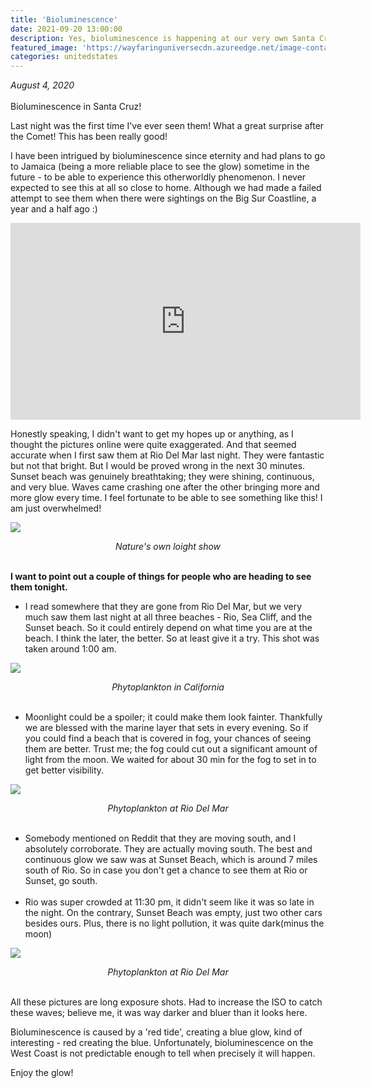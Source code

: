 ```yaml
---
title: 'Bioluminescence'
date: 2021-09-20 13:00:00
description: Yes, bioluminescence is happening at our very own Santa Cruz Coastline. Last night was the first time I've ever seen them! What a great surprise after the Comet! This has been really good!
featured_image: 'https://wayfaringuniversecdn.azureedge.net/image-container/thumbnails/unitedstates/bioluminescenceThumbnail.jpg'
categories: unitedstates
---
```

<i>August 4, 2020</i><br><br>
Bioluminescence in Santa Cruz!

Last night was the first time I've ever seen them! What a great surprise after the Comet! This has been really good!

I have been intrigued by bioluminescence since eternity and had plans to go to Jamaica (being a more reliable place to see the glow) sometime in the future - to be able to experience this otherworldly phenomenon. I never expected to see this at all so close to home. Although we had made a failed attempt to see them when there were sightings on the Big Sur Coastline, a year and a half ago :)

 <iframe width="560" height="315" src="https://www.youtube.com/embed/bI4UiSJ6tRo" frameborder="0" allow="accelerometer; autoplay; encrypted-media; picture-in-picture" allowfullscreen></iframe>

Honestly speaking, I didn't want to get my hopes up or anything, as I thought the pictures online were quite exaggerated. And that seemed accurate when I first saw them at Rio Del Mar last night. They were fantastic but not that bright. But I would be proved wrong in the next 30 minutes. Sunset beach was genuinely breathtaking; they were shining, continuous, and very blue. Waves came crashing one after the other bringing more and more glow every time. I feel fortunate to be able to see something like this! I am just overwhelmed!


![]({{site.data.settings.basic_settings.cdn_url}}/unitedstates/bioluminescence/phytoplanktonSunsetBeach.jpg)
<center class="image-caption"><i>Nature's own loight show</i></center>
<br>

**I want to point out a couple of things for people who are heading to see them tonight.**

* I read somewhere that they are gone from Rio Del Mar, but we very much saw them last night at all three beaches - Rio, Sea Cliff, and the Sunset beach. So it could entirely depend on what time you are at the beach. I think the later, the better. So at least give it a try. This shot was taken around 1:00 am.

![]({{site.data.settings.basic_settings.cdn_url}}/unitedstates/bioluminescence/phytoplankton.jpg)
<center class="image-caption"><i>Phytoplankton in California</i></center>
<br>

* Moonlight could be a spoiler; it could make them look fainter. Thankfully we are blessed with the marine layer that sets in every evening. So if you could find a beach that is covered in fog, your chances of seeing them are better. Trust me; the fog could cut out a significant amount of light from the moon. We waited for about 30 min for the fog to set in to get better visibility.

![]({{site.data.settings.basic_settings.cdn_url}}/unitedstates/bioluminescence/bioluminescence.jpg)
<center class="image-caption"><i>Phytoplankton at Rio Del Mar</i></center>
<br>

* Somebody mentioned on Reddit that they are moving south, and I absolutely corroborate. They are actually moving south. The best and continuous glow we saw was at Sunset Beach, which is around 7 miles south of Rio. So in case you don't get a chance to see them at Rio or Sunset, go south.<br><br>
* Rio was super crowded at 11:30 pm, it didn't seem like it was so late in the night. On the contrary, Sunset Beach was empty, just two other cars besides ours. Plus, there is no light pollution, it was quite dark(minus the moon)

![]({{site.data.settings.basic_settings.cdn_url}}/unitedstates/bioluminescence/bioluminescenceRioDelMar.jpg)
<center class="image-caption"><i>Phytoplankton at Rio Del Mar</i></center>
<br>

All these pictures are long exposure shots. Had to increase the ISO to catch these waves; believe me, it was way darker and bluer than it looks here.
<br>

Bioluminescence is caused by a 'red tide', creating a blue glow, kind of interesting - red creating the blue.
Unfortunately, bioluminescence on the West Coast is not predictable enough to tell when precisely it will happen.

Enjoy the glow!
 <br>